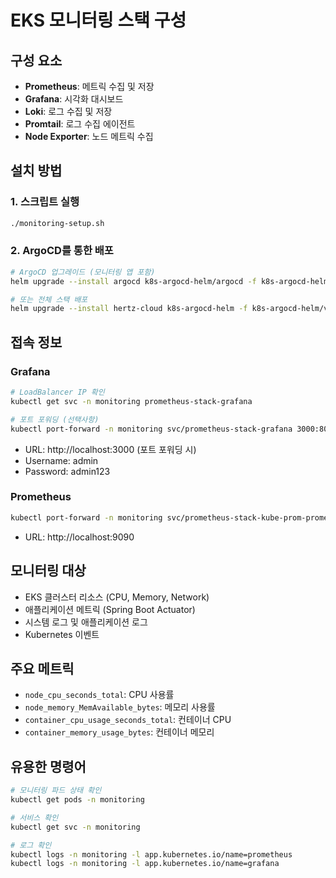 # EKS 모니터링 스택 구성

## 구성 요소
- **Prometheus**: 메트릭 수집 및 저장
- **Grafana**: 시각화 대시보드
- **Loki**: 로그 수집 및 저장
- **Promtail**: 로그 수집 에이전트
- **Node Exporter**: 노드 메트릭 수집

## 설치 방법

### 1. 스크립트 실행
```bash
./monitoring-setup.sh
```

### 2. ArgoCD를 통한 배포
```bash
# ArgoCD 업그레이드 (모니터링 앱 포함)
helm upgrade --install argocd k8s-argocd-helm/argocd -f k8s-argocd-helm/values.yaml

# 또는 전체 스택 배포
helm upgrade --install hertz-cloud k8s-argocd-helm -f k8s-argocd-helm/values.yaml
```

## 접속 정보

### Grafana
```bash
# LoadBalancer IP 확인
kubectl get svc -n monitoring prometheus-stack-grafana

# 포트 포워딩 (선택사항)
kubectl port-forward -n monitoring svc/prometheus-stack-grafana 3000:80
```
- URL: http://localhost:3000 (포트 포워딩 시)
- Username: admin
- Password: admin123

### Prometheus
```bash
kubectl port-forward -n monitoring svc/prometheus-stack-kube-prom-prometheus 9090:9090
```
- URL: http://localhost:9090

## 모니터링 대상
- EKS 클러스터 리소스 (CPU, Memory, Network)
- 애플리케이션 메트릭 (Spring Boot Actuator)
- 시스템 로그 및 애플리케이션 로그
- Kubernetes 이벤트

## 주요 메트릭
- `node_cpu_seconds_total`: CPU 사용률
- `node_memory_MemAvailable_bytes`: 메모리 사용률
- `container_cpu_usage_seconds_total`: 컨테이너 CPU
- `container_memory_usage_bytes`: 컨테이너 메모리

## 유용한 명령어
```bash
# 모니터링 파드 상태 확인
kubectl get pods -n monitoring

# 서비스 확인
kubectl get svc -n monitoring

# 로그 확인
kubectl logs -n monitoring -l app.kubernetes.io/name=prometheus
kubectl logs -n monitoring -l app.kubernetes.io/name=grafana
```
